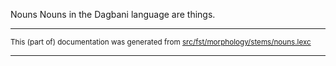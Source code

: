 Nouns
Nouns in the Dagbani language are things.

* * *

<small>This (part of) documentation was generated from [src/fst/morphology/stems/nouns.lexc](https://github.com/giellalt/lang-dag/blob/main/src/fst/morphology/stems/nouns.lexc)</small>

---

